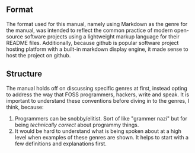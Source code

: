 ## Format
The format used for this manual, namely using Markdown as the genre for the manual, was intended to reflect the common practice of modern open-source software projects using a lightweight markup language for their README files.  Additionally, because github is popular software project hosting platform with a built-in markdown display engine, it made sense to host the project on github.

## Structure
The manual holds off on discussing specific genres at first, instead opting to address the way that FOSS programmers, hackers, write and speak.  It is important to understand these conventions before diving in to the genres, I think, because:
1. Programmers can be snobby/elitist.  Sort of like "grammer nazi" but for being *technically correct* about programmy things.
2. It would be hard to understand what is being spoken about at a high level when examples of these genres are shown.  It helps to start with a few definitions and explanations first.
